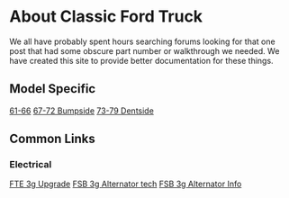 <!-- TITLE: Classic Ford Truck -->
<!-- SUBTITLE: A site for documenting for clasic ford trucks -->

# About Classic Ford Truck
We all have probably spent hours searching forums looking for that one post that had some obscure part number or walkthrough we needed. We have created this site to provide better documentation for these things. 

## Model Specific
[61-66](/61-66)
[67-72 Bumpside](/67-72-bumpside)
[73-79 Dentside](/73-79-dentside)

## Common Links
### Electrical
[FTE 3g Upgrade](https://www.ford-trucks.com/forums/942250-just-did-a-3g-upgrade.html)
[FSB 3g Alternator tech](http://www.fullsizebronco.com/forum/23-technical-write-ups/7478-3g-alternator-tech.html)
[FSB 3g Alternator Info](http://fullsizebronco.com/forum/7-1980-96-bronco-tech/55169-3g-interchange-facts-if-youre-thinking-3g-read-here-4.html)